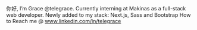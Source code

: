 你好, I’m Grace @telegrace.
Currently interning at Makinas as a full-stack web developer. 
Newly added to my stack: Next.js, Sass and Bootstrap 
How to Reach me @ www.linkedin.com/in/telegrace 

<!---
telegrace/telegrace is a ✨ special ✨ repository because its `README.md` (this file) appears on your GitHub profile.
You can click the Preview link to take a look at your changes.
--->
